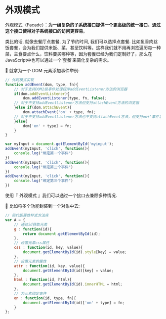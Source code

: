 # 外观模式

外观模式（Facade）：**为一组复杂的子系统接口提供一个更高级的统一接口，通过这个接口使得对子系统接口的访问更容易**。

类比的话, 就像去餐厅点套餐, 为了节约时间, 我们可以选择点套餐.  比如鱼香肉丝饭套餐，会为我们提供米饭、菜，甚至饮料等。这样我们就不用再浏览遍历每一种菜，主食要点什么，饮料要买哪种等，因为套餐已经为我们定制好了，那么在JavaScript中也可以通过一个‘套餐’来简化复杂的需求。

🌰 就拿为一个 DOM 元素添加事件举例:

``` js
// 外观模式实现
function addEvent(dom, type, fn){
    // 对于支持DOM2级事件处理程序addEventListener方法的浏览器
    if(dom.addEventListener){
        dom.addEventListener(type, fn, false);
    // 对于不支持addEventListener方法但支持attachEvent方法的浏览器
    }else if(dom.attachEvent){
        dom.attachEvent('on' + type, fn);
    // 对于不支持addEventListener方法也不支持attachEvent方法，但支持on+'事件名'的浏览器
    }else{
        dom['on' + type] = fn;
    }
}

var myInput = document.getElementById('myinput');
addEvent(myInput, 'click', function(){
    console.log("绑定第一个事件")
})
addEvent(myInput, 'click', function(){
    console.log("绑定第二个事件")
})
addEvent(myInput, 'click', function(){
    console.log("绑定第三个事件")
})
```

使用『 外观模式 』我们可以通过一个接口去兼顾多种情况.

🌰 比如将多个功能封装到一个对象中去:

``` js
// 简约版属性样式方法库
var A = {
    // 通过id获取元素
    g : function(id){
        return document.getElementById(id);
    },
    // 设置元素css属性
    css : function(id, key, value){
        document.getElementById(id).style[key] = value;
    },
    // 设置元素的属性
    attr : function(id, key, value){
        document.getElementById(id)[key] = value;
    },
    html : function(id, html){
        document.getElementById(id).innerHTML = html;
    },
    // 为元素绑定事件
    on : function(id, type, fn){
        document.getElementById(id)['on' + type] = fn;
    }
};
```